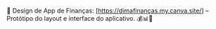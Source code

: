 🎨 Design de App de Finanças: [https://dimafinanças.my.canva.site/] – Protótipo do layout e interface do aplicativo. 💰📊🚀
